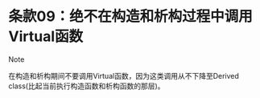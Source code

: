 # 条款09：绝不在构造和析构过程中调用Virtual函数

> [!NOTE]
> 在构造和析构期间不要调用Virtual函数，因为这类调用从不下降至Derived class(比起当前执行构造函数和析构函数的那层)。
